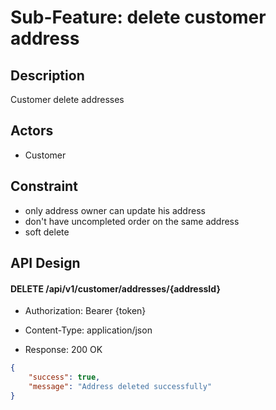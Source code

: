 # Sub-Feature: delete customer address

## Description

Customer delete addresses

## Actors

- Customer

## Constraint

- only address owner can update his address
- don't have uncompleted order on the same address
- soft delete

## API Design

#### DELETE /api/v1/customer/addresses/{addressId}

- Authorization: Bearer {token}

- Content-Type: application/json

- Response: 200 OK

```json
{
	"success": true,
	"message": "Address deleted successfully"
}
```
